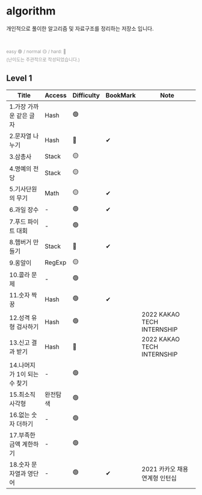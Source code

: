 # algorithm

개인적으로 풀이한 알고리즘 및 자료구조를 정리하는 저장소 입니다.

<br>

<p style="color: #999999; font-size: 12px">
  easy 🟢 / normal 🟡 / hard: 🔴
  <br>
 (난이도는 주관적으로 작성되었습니다.)
</p>

## Level 1

| Title                  | Access    | Difficulty | BookMark | Note |
| ---------------------- | --------- | ---------- | -------- | ---- |
| 1.가장 가까운 같은 글자 | Hash       | 🟢        |          |      |
| 2.문자열 나누기         | Hash      | 🔴         | ✔       |      |
| 3.삼총사               | Stack     | 🟡         |          |      |
| 4.명예의 전당           | Stack    | 🟡          |         |      |
| 5.기사단원의 무기       | Math      | 🟡         | ✔       |      |
| 6.과일 장수            | -          | 🟢         | ✔       |      |
| 7.푸드 파이트 대회      | -          | 🟢        |         |       |
| 8.햄버거 만들기        | Stack       | 🔴        | ✔       |      |
| 9.옹알이               | RegExp     | 🟡        |         |       |
| 10.콜라 문제           | -          | 🟢        |         |       |
| 11.숫자 짝꿍           | Hash       | 🟢        | ✔       |      |
| 12.성격 유형 검사하기   | Hash       | 🟢        |         | 2022 KAKAO TECH INTERNSHIP |
| 13.신고 결과 받기       | Hash       | 🔴        |         | 2022 KAKAO TECH INTERNSHIP |
| 14.나머지가 1이 되는 수 찾기   | -    | 🟢        |         |      |
| 15.최소직사각형         | 완전탐색    | 🟢        |         |      |
| 16.없는 숫자 더하기     | -          | 🟢        |         |      |
| 17.부족한 금액 계한하기 | -          | 🟢        |         |      | 
| 18.숫자 문자열과 영단어 | -          | 🟢        | ✔      | 2021 카카오 채용연계형 인턴십 |

<br>
